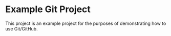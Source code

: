 # Example Git Project

This project is an example project for the purposes of demonstrating how to use Git/GitHub.


 
